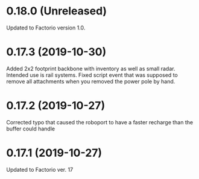# 0.18.0 (Unreleased)
Updated to Factorio version 1.0.
# 0.17.3 (2019-10-30)
Added 2x2 footprint backbone with inventory as well as small radar. Intended use is rail systems.
Fixed script event that was supposed to remove all attachments when you removed the power pole by hand.
# 0.17.2 (2019-10-27)
Corrected typo that caused the roboport to have a faster recharge than the buffer could handle
# 0.17.1 (2019-10-27)
Updated to Factorio ver. 17
